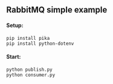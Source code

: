 ## RabbitMQ simple example

#### Setup:

```
pip install pika
pip install python-dotenv
```

#### Start:

```
python publish.py
python consumer.py
```
